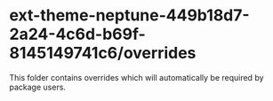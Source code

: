 # ext-theme-neptune-449b18d7-2a24-4c6d-b69f-8145149741c6/overrides

This folder contains overrides which will automatically be required by package users.
